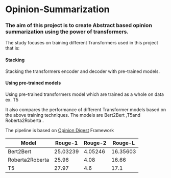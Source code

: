 # Opinion-Summarization
### The aim of this project is to create Abstract based opinion summarization using the power of transformers.

The study focuses on training different Transformers used in this project that is:
#### Stacking

Stacking the transformers encoder and decoder with pre-trained models.

#### Using pre-trained models

Using pre-trained transformers model which are trained as a whole on data ex. T5

It also compares the performance of different Transformer models based on the above training techniques. The models are Bert2Bert ,T5and Roberta2Roberta .

The pipeline is based on [Opinion Digest](https://arxiv.org/abs/2005.01901) Framework

Model | Rouge-1 | Rouge-2 | Rouge-L | 
--- | --- | --- | --- |
Bert2Bert | 25.03239 | 4.05246 | 16.35603 |
Roberta2Roberta | 25.96 | 4.08 | 16.66 |
T5 | 27.97 | 4.6 | 17.1 |
